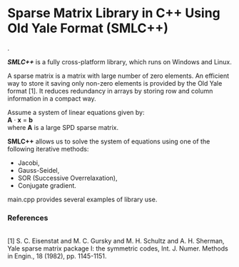 <h1>Sparse Matrix Library in C++ Using Old Yale Format (<b>SMLC++</b>)</h1>.

<i><b>SMLC++</b></i> is a fully cross-platform library, which runs on Windows and Linux.

A sparse matrix is a matrix with large number of zero elements. An efficient way to store it
saving only non-zero elements is provided by the Old Yale format [1]. It reduces redundancy in
arrays by storing row and column information in a compact way.

Assume a system of linear equations given by:<br>
<b>A</b> &middot; <b>x</b> = <b>b</b><br>
where <b>A</b> is a large SPD sparse matrix.

<b>SMLC++</b> allows us to solve the system of equations using one of the following iterative methods:
- Jacobi,
- Gauss-Seidel,
- SOR (Successive Overrelaxation),
- Conjugate gradient.

main.cpp provides several examples of library use.

<h3>References</h3><br>
[1] S. C. Eisenstat and M. C. Gursky and M. H. Schultz and A. H. Sherman, Yale
sparse matrix package I: the symmetric codes, Int. J. Numer. Methods in Engin.,
18 (1982), pp. 1145-1151.
